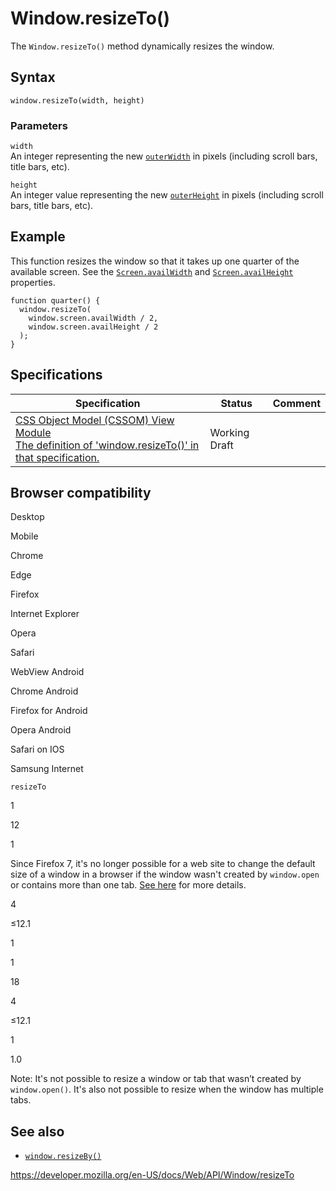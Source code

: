 Window.resizeTo()
=================

The `Window.resizeTo()` method dynamically resizes the window.

Syntax
------

    window.resizeTo(width, height)

### Parameters

`width`  
An integer representing the new [`outerWidth`](outerwidth) in pixels (including scroll bars, title bars, etc).

`height`  
An integer value representing the new [`outerHeight`](outerheight) in pixels (including scroll bars, title bars, etc).

Example
-------

This function resizes the window so that it takes up one quarter of the available screen. See the [`Screen.availWidth`](../screen/availwidth) and [`Screen.availHeight`](../screen/availheight) properties.

    function quarter() {
      window.resizeTo(
        window.screen.availWidth / 2,
        window.screen.availHeight / 2
      );
    }

Specifications
--------------

<table><thead><tr class="header"><th>Specification</th><th>Status</th><th>Comment</th></tr></thead><tbody><tr class="odd"><td><a href="https://drafts.csswg.org/cssom-view/#dom-window-resizeto">CSS Object Model (CSSOM) View Module<br />
<span class="small">The definition of 'window.resizeTo()' in that specification.</span></a></td><td><span class="spec-wd">Working Draft</span></td><td></td></tr></tbody></table>

Browser compatibility
---------------------

Desktop

Mobile

Chrome

Edge

Firefox

Internet Explorer

Opera

Safari

WebView Android

Chrome Android

Firefox for Android

Opera Android

Safari on IOS

Samsung Internet

`resizeTo`

1

12

1

Since Firefox 7, it's no longer possible for a web site to change the default size of a window in a browser if the window wasn't created by `window.open` or contains more than one tab. [See here](https://bugzil.la/565541#c24) for more details.

4

≤12.1

1

1

18

4

≤12.1

1

1.0

Note: It's not possible to resize a window or tab that wasn’t created by `window.open()`. It's also not possible to resize when the window has multiple tabs.

See also
--------

-   [`window.resizeBy()`](resizeby)

<a href="https://developer.mozilla.org/en-US/docs/Web/API/Window/resizeTo" class="_attribution-link">https://developer.mozilla.org/en-US/docs/Web/API/Window/resizeTo</a>
